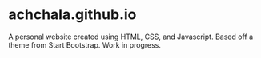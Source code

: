 # achchala.github.io
A personal website created using HTML, CSS, and Javascript. Based off a theme from Start Bootstrap. Work in progress.

